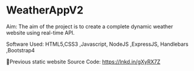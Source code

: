 # WeatherAppV2

Aim: The aim of the project is to create a complete dynamic weather website using real-time API.

Software Used: HTML5,CSS3 ,Javascript, NodeJS ,ExpressJS, Handlebars ,Bootstrap4

🔸️Previous static website Source Code: https://lnkd.in/gXyRX7Z
